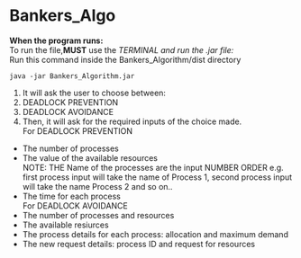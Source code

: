 # Bankers_Algo

**When the program runs:**  
To run the file,**MUST** use the *TERMINAL and run the .jar file:*  
   Run this command inside the Bankers_Algorithm/dist directory  
```
java -jar Bankers_Algorithm.jar
```
1. It will ask the user to choose between:  
  1. DEADLOCK PREVENTION  
  2. DEADLOCK AVOIDANCE  
2. Then, it will ask for the required inputs of the choice made.  
For DEADLOCK PREVENTION  
  * The number of processes  
  * The value of the available resources  
   NOTE: THE Name of the processes are the input NUMBER ORDER e.g. first process input will take the name of Process 1, second process input will take the name Process 2 and so on..  
  * The time for each process  
For DEADLOCK AVOIDANCE  
  * The number of processes and resources  
  * The available resiurces  
  * The process details for each process: allocation and maximum demand  
  * The new request details: process ID and request for resources  

